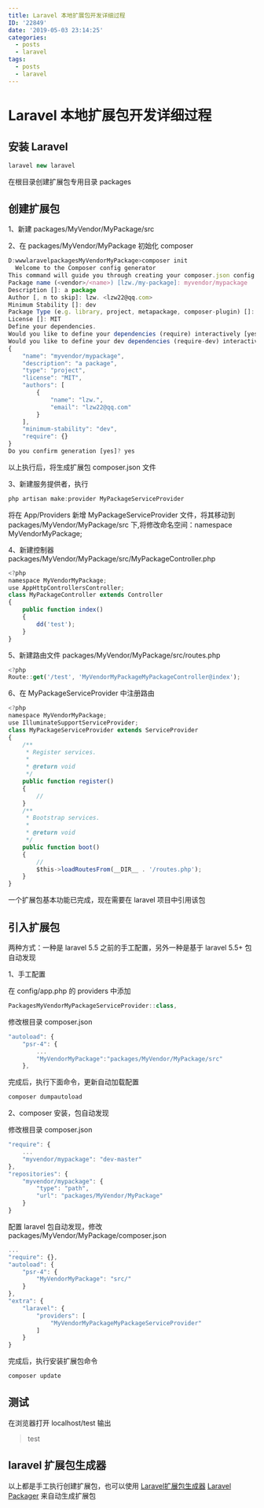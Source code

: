 ```yaml
---
title: Laravel 本地扩展包开发详细过程
ID: '22849'
date: '2019-05-03 23:14:25'
categories:
  - posts
  - laravel
tags:
  - posts
  - laravel
---
```


# Laravel 本地扩展包开发详细过程

## 安装 Laravel

``` js 
laravel new laravel
```

在根目录创建扩展包专用目录 packages

## 创建扩展包

1、新建 packages/MyVendor/MyPackage/src

2、在 packages/MyVendor/MyPackage 初始化 composer

``` js 
D:wwwlaravelpackagesMyVendorMyPackage>composer init
  Welcome to the Composer config generator
This command will guide you through creating your composer.json config.
Package name (<vendor>/<name>) [lzw./my-package]: myvendor/mypackage
Description []: a package
Author [, n to skip]: lzw. <lzw22@qq.com>
Minimum Stability []: dev
Package Type (e.g. library, project, metapackage, composer-plugin) []: project
License []: MIT
Define your dependencies.
Would you like to define your dependencies (require) interactively [yes]? no
Would you like to define your dev dependencies (require-dev) interactively [yes]? no
{
    "name": "myvendor/mypackage",
    "description": "a package",
    "type": "project",
    "license": "MIT",
    "authors": [
        {
            "name": "lzw.",
            "email": "lzw22@qq.com"
        }
    ],
    "minimum-stability": "dev",
    "require": {}
}
Do you confirm generation [yes]? yes
```

以上执行后，将生成扩展包 composer.json 文件

3、新建服务提供者，执行

``` js 
php artisan make:provider MyPackageServiceProvider 
```

将在 App/Providers 新增 MyPackageServiceProvider 文件，将其移动到 packages/MyVendor/MyPackage/src 下,将修改命名空间：namespace MyVendorMyPackage;

4、新建控制器 packages/MyVendor/MyPackage/src/MyPackageController.php

``` js 
<?php
namespace MyVendorMyPackage;
use AppHttpControllersController;
class MyPackageController extends Controller
{
    public function index()
    {
        dd('test');
    }
}
```

5、新建路由文件 packages/MyVendor/MyPackage/src/routes.php

``` js 
<?php
Route::get('/test', 'MyVendorMyPackageMyPackageController@index');
```

6、在 MyPackageServiceProvider 中注册路由

``` js 
<?php
namespace MyVendorMyPackage;
use IlluminateSupportServiceProvider;
class MyPackageServiceProvider extends ServiceProvider
{
    /**
     * Register services.
     *
     * @return void
     */
    public function register()
    {
        //
    }
    /**
     * Bootstrap services.
     *
     * @return void
     */
    public function boot()
    {
        //
        $this->loadRoutesFrom(__DIR__ . '/routes.php');
    }
}
```

一个扩展包基本功能已完成，现在需要在 laravel 项目中引用该包

## 引入扩展包

两种方式：一种是 laravel 5.5 之前的手工配置，另外一种是基于 laravel 5.5+ 包自动发现

1、手工配置

在 config/app.php 的 providers 中添加

``` js 
PackagesMyVendorMyPackageServiceProvider::class,
```

修改根目录 composer.json

``` js 
"autoload": {
    "psr-4": {
        ...
        "MyVendorMyPackage":"packages/MyVendor/MyPackage/src"
    },
```

完成后，执行下面命令，更新自动加载配置

``` js 
composer dumpautoload
```

2、composer 安装，包自动发现

修改根目录 composer.json

``` js 
"require": {
    ...
    "myvendor/mypackage": "dev-master"
},
"repositories": {
    "myvendor/mypackage": {
        "type": "path",
        "url": "packages/MyVendor/MyPackage"
    }
}
```

配置 laravel 包自动发现，修改 packages/MyVendor/MyPackage/composer.json

``` js 
...
"require": {},
"autoload": {
    "psr-4": {
        "MyVendorMyPackage": "src/"
    }
},
"extra": {
    "laravel": {
        "providers": [
            "MyVendorMyPackageMyPackageServiceProvider"
        ]
    }
}
```

完成后，执行安装扩展包命令

``` js 
composer update
```

## 测试

在浏览器打开 localhost/test 输出

> test

## laravel 扩展包生成器

以上都是手工执行创建扩展包，也可以使用 [Laravel扩展包生成器](https://lzwdot.com/blog/archives/22837) [Laravel Packager](https://github.com/Jeroen-G/laravel-packager) 来自动生成扩展包
 
 
 
 
